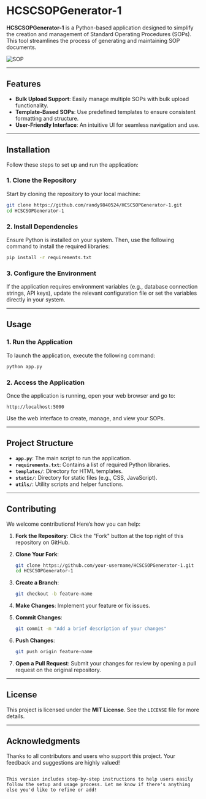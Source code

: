 # HCSCSOPGenerator-1

**HCSCSOPGenerator-1** is a Python-based application designed to simplify the creation and management of Standard Operating Procedures (SOPs). This tool streamlines the process of generating and maintaining SOP documents.

![SOP](https://github.com/user-attachments/assets/1265551c-953c-44eb-b515-67d1c40ac51f)

---

## Features

- **Bulk Upload Support**: Easily manage multiple SOPs with bulk upload functionality.
- **Template-Based SOPs**: Use predefined templates to ensure consistent formatting and structure.
- **User-Friendly Interface**: An intuitive UI for seamless navigation and use.

---

## Installation

Follow these steps to set up and run the application:

### 1. Clone the Repository
Start by cloning the repository to your local machine:

```bash
git clone https://github.com/randy9840524/HCSCSOPGenerator-1.git
cd HCSCSOPGenerator-1
```

### 2. Install Dependencies
Ensure Python is installed on your system. Then, use the following command to install the required libraries:

```bash
pip install -r requirements.txt
```

### 3. Configure the Environment
If the application requires environment variables (e.g., database connection strings, API keys), update the relevant configuration file or set the variables directly in your system.

---

## Usage

### 1. Run the Application
To launch the application, execute the following command:

```bash
python app.py
```

### 2. Access the Application
Once the application is running, open your web browser and go to:

```
http://localhost:5000
```

Use the web interface to create, manage, and view your SOPs.

---

## Project Structure

- **`app.py`**: The main script to run the application.
- **`requirements.txt`**: Contains a list of required Python libraries.
- **`templates/`**: Directory for HTML templates.
- **`static/`**: Directory for static files (e.g., CSS, JavaScript).
- **`utils/`**: Utility scripts and helper functions.

---

## Contributing

We welcome contributions! Here’s how you can help:

1. **Fork the Repository**:
   Click the "Fork" button at the top right of this repository on GitHub.

2. **Clone Your Fork**:
   ```bash
   git clone https://github.com/your-username/HCSCSOPGenerator-1.git
   cd HCSCSOPGenerator-1
   ```

3. **Create a Branch**:
   ```bash
   git checkout -b feature-name
   ```

4. **Make Changes**:
   Implement your feature or fix issues.

5. **Commit Changes**:
   ```bash
   git commit -m "Add a brief description of your changes"
   ```

6. **Push Changes**:
   ```bash
   git push origin feature-name
   ```

7. **Open a Pull Request**:
   Submit your changes for review by opening a pull request on the original repository.

---

## License

This project is licensed under the **MIT License**. See the `LICENSE` file for more details.

---

## Acknowledgments

Thanks to all contributors and users who support this project. Your feedback and suggestions are highly valued!
```

This version includes step-by-step instructions to help users easily follow the setup and usage process. Let me know if there's anything else you'd like to refine or add!
